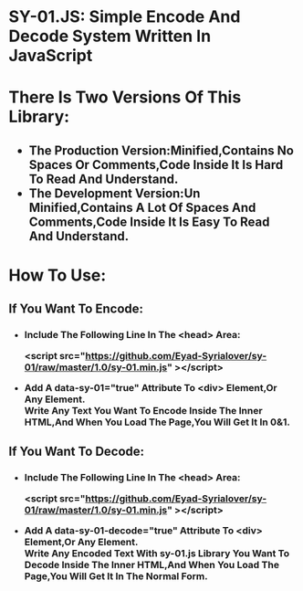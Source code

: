<h1>SY-01.JS: Simple Encode And Decode System Written In JavaScript</h1>
<h1>There Is Two Versions Of This Library:</h1>
<h2>
<ul>
<li>The Production Version:Minified,Contains No Spaces Or Comments,Code Inside It Is Hard To Read And Understand.</li>
 <li>The Development Version:Un Minified,Contains A Lot Of Spaces And Comments,Code Inside It Is Easy To Read And Understand.</li> 
</ul>
</h2>
<h1>How To Use:</h1>
<h2>
If You Want To Encode:
</h2>
<h3>
<ul>
<li>Include The Following Line In The &lt;head&gt; Area:
<br>

&lt;script src="https://github.com/Eyad-Syrialover/sy-01/raw/master/1.0/sy-01.min.js" >&lt;/script&gt;
</li>
<li>
Add A data-sy-01="true" Attribute To &lt;div&gt; Element,Or Any Element.
<br>
Write Any Text You Want To Encode Inside The Inner HTML,And When You Load The Page,You Will Get It In 0&1.
</li>
</ul>
</h3>

 <h2>
If You Want To Decode:
</h2>
<h3>
<ul>
<li>Include The Following Line In The &lt;head&gt; Area:
<br>

&lt;script src="https://github.com/Eyad-Syrialover/sy-01/raw/master/1.0/sy-01.min.js" >&lt;/script&gt;
</li>
<li>
Add A data-sy-01-decode="true" Attribute To &lt;div&gt; Element,Or Any Element.
<br>
 Write Any Encoded Text With sy-01.js Library You Want To Decode Inside The Inner HTML,And When You Load The Page,You Will Get It In The Normal Form. 
</li>
</ul>
</h3>

